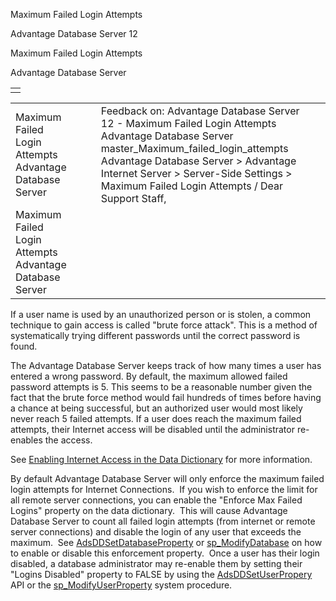 Maximum Failed Login Attempts




Advantage Database Server 12  

Maximum Failed Login Attempts

Advantage Database Server

|  |
| --- |
|  |

|  |  |  |  |  |
| --- | --- | --- | --- | --- |
| Maximum Failed Login Attempts  Advantage Database Server |  |  | Feedback on: Advantage Database Server 12 - Maximum Failed Login Attempts Advantage Database Server master\_Maximum\_failed\_login\_attempts Advantage Database Server > Advantage Internet Server > Server-Side Settings > Maximum Failed Login Attempts / Dear Support Staff, |  |
| Maximum Failed Login Attempts  Advantage Database Server |  |  |  |  |

If a user name is used by an unauthorized person or is stolen, a common technique to gain access is called "brute force attack". This is a method of systematically trying different passwords until the correct password is found.

The Advantage Database Server keeps track of how many times a user has entered a wrong password. By default, the maximum allowed failed password attempts is 5. This seems to be a reasonable number given the fact that the brute force method would fail hundreds of times before having a chance at being successful, but an authorized user would most likely never reach 5 failed attempts. If a user does reach the maximum failed attempts, their Internet access will be disabled until the administrator re-enables the access.

See [Enabling Internet Access in the Data Dictionary](master_enabling_internet_access_in_the_data_dictionary.htm) for more information.

By default Advantage Database Server will only enforce the maximum failed login attempts for Internet Connections.  If you wish to enforce the limit for all remote server connections, you can enable the "Enforce Max Failed Logins" property on the data dictionary.  This will cause Advantage Database Server to count all failed login attempts (from internet or remote server connections) and disable the login of any user that exceeds the maximum.  See [AdsDDSetDatabaseProperty](ace_adsddsetdatabaseproperty.htm) or [sp\_ModifyDatabase](master_sp_modifydatabase.htm) on how to enable or disable this enforcement property.  Once a user has their login disabled, a database administrator may re-enable them by setting their "Logins Disabled" property to FALSE by using the [AdsDDSetUserPropery](ace_adsddsetuserproperty.htm) API or the [sp\_ModifyUserProperty](master_sp_modifyuserproperty.htm) system procedure.